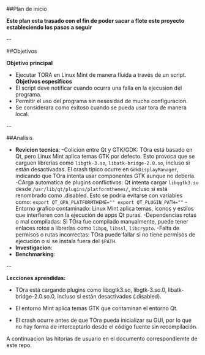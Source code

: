 ##Plan de inicio

**Este plan esta trasado con el fin de poder sacar a flote este proyecto estableciendo los pasos a seguir**

--

##Objetivos

**Objetivo principal**
- Ejecutar TORA en Linux Mint de manera fluida a través de un script.
**Objetivos espesificos**
- El script deve notificar cuando ocurra una falla en la ejecusion del programa.
- Permitir el uso del programa sin nesesidad de mucha configuracion.
- Se considerara como exitoso cuando se pueda usar tora de manera local. 

--

##Analisis

- **Revicion tecnica**:
  -Colicion entre Qt y GTK/GDK:
TOra está basado en Qt, pero Linux Mint aplica temas GTK por defecto.
Esto provoca que se carguen librerías como ``libgtk-3.so``, ``libatk-bridge-2.0.so``, incluso si están desactivadas.
El crash típico ocurre en ``GdkDisplayManager``, indicando que TOra intenta usar componentes GTK aunque no debería.
  -CArga automatica de plugins conflictivos:
Qt intenta cargar ``libqgtk3.so`` desde ``/usr/lib/qt/plugins/platformthemes/``, incluso si está renombrado como .disabled.
Esto se podria evitarse con variables como:
``export QT_QPA_PLATFORMTHEME=""
export QT_PLUGIN_PATH=""``
  -Entorno grafico contaminado:
Linux Mint aplica temas, íconos y estilos que interfieren con la ejecución de apps Qt puras.
  -Dependencias rotas o mal compiladas:
Si TOra fue compilado manualmente, puede tener enlaces rotos a librerías como ``libpq``, ``libssl``, ``libcrypto``.
  -Falta de permisos o rutas incorrectas:
TOra puede fallar si no tiene permisos de ejecución o si se instala fuera del ``$PATH``.
- **Investigacion**:
- **Benchmarking**:

--

**Lecciones aprendidas:**

- TOra está cargando plugins como libqgtk3.so, libgtk-3.so.0, libatk-bridge-2.0.so.0, incluso si están desactivados (.disabled).

- El entorno Mint aplica temas GTK que contaminan el entorno Qt.

- El crash ocurre antes de que TOra pueda inicializar su GUI, por lo que no hay forma de interceptarlo desde el código fuente sin recompilación.

A continuacion las hitorias de usuario en el documento correspondiemte de este repo.

